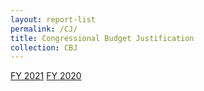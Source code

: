 ```yaml
---
layout: report-list
permalink: /CJ/
title: Congressional Budget Justification
collection: CBJ
---
```


[FY 2021](https://www.pclob.gov/library/CBJ%20FY20%20PCLOB.pdf)
[FY 2020](https://www.pclob.gov/library/CBJ%20FY20%20PCLOB.pdf)
